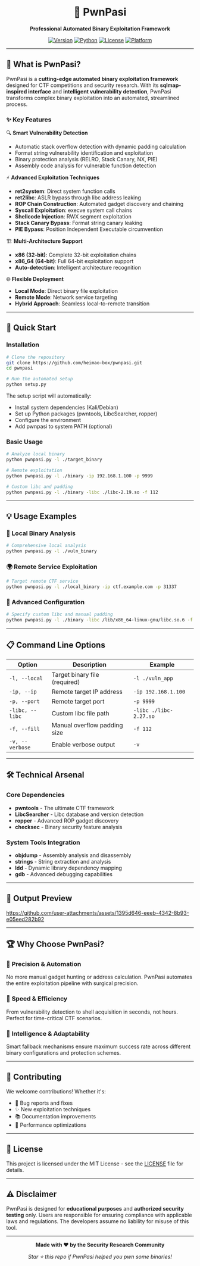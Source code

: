 <div align="center">

# 🚀 PwnPasi

**Professional Automated Binary Exploitation Framework**

[![Version](https://img.shields.io/badge/version-3.0-blue.svg)](https://github.com/heimao-box/pwnpasi)
[![Python](https://img.shields.io/badge/python-3.6+-green.svg)](https://www.python.org/)
[![License](https://img.shields.io/badge/license-MIT-red.svg)](LICENSE)
[![Platform](https://img.shields.io/badge/platform-Linux%20%7C%20macOS-lightgrey.svg)](https://github.com/heimao-box/pwnpasi)


</div>

---

## 🎯 What is PwnPasi?

PwnPasi is a **cutting-edge automated binary exploitation framework** designed for CTF competitions and security research. With its **sqlmap-inspired interface** and **intelligent vulnerability detection**, PwnPasi transforms complex binary exploitation into an automated, streamlined process.

### ✨ Key Features

🔍 **Smart Vulnerability Detection**
- Automatic stack overflow detection with dynamic padding calculation
- Format string vulnerability identification and exploitation
- Binary protection analysis (RELRO, Stack Canary, NX, PIE)
- Assembly code analysis for vulnerable function detection

⚡ **Advanced Exploitation Techniques**
- **ret2system**: Direct system function calls
- **ret2libc**: ASLR bypass through libc address leaking
- **ROP Chain Construction**: Automated gadget discovery and chaining
- **Syscall Exploitation**: execve system call chains
- **Shellcode Injection**: RWX segment exploitation
- **Stack Canary Bypass**: Format string canary leaking
- **PIE Bypass**: Position Independent Executable circumvention

🏗️ **Multi-Architecture Support**
- **x86 (32-bit)**: Complete 32-bit exploitation chains
- **x86_64 (64-bit)**: Full 64-bit exploitation support
- **Auto-detection**: Intelligent architecture recognition

🌐 **Flexible Deployment**
- **Local Mode**: Direct binary file exploitation
- **Remote Mode**: Network service targeting
- **Hybrid Approach**: Seamless local-to-remote transition

---

## 🚀 Quick Start

### Installation

```bash
# Clone the repository
git clone https://github.com/heimao-box/pwnpasi.git
cd pwnpasi

# Run the automated setup
python setup.py
```

The setup script will automatically:
- Install system dependencies (Kali/Debian)
- Set up Python packages (pwntools, LibcSearcher, ropper)
- Configure the environment
- Add pwnpasi to system PATH (optional)

### Basic Usage

```bash
# Analyze local binary
python pwnpasi.py -l ./target_binary

# Remote exploitation
python pwnpasi.py -l ./binary -ip 192.168.1.100 -p 9999

# Custom libc and padding
python pwnpasi.py -l ./binary -libc ./libc-2.19.so -f 112
```

---

## 💡 Usage Examples

### 🎪 Local Binary Analysis
```bash
# Comprehensive local analysis
python pwnpasi.py -l ./vuln_binary
```

### 🌍 Remote Service Exploitation
```bash
# Target remote CTF service
python pwnpasi.py -l ./local_binary -ip ctf.example.com -p 31337
```

### 🔧 Advanced Configuration
```bash
# Specify custom libc and manual padding
python pwnpasi.py -l ./binary -libc /lib/x86_64-linux-gnu/libc.so.6 -f 88 -v
```

---

## 📋 Command Line Options

| Option | Description | Example |
|--------|-------------|----------|
| `-l, --local` | Target binary file (required) | `-l ./vuln_app` |
| `-ip, --ip` | Remote target IP address | `-ip 192.168.1.100` |
| `-p, --port` | Remote target port | `-p 9999` |
| `-libc, --libc` | Custom libc file path | `-libc ./libc-2.27.so` |
| `-f, --fill` | Manual overflow padding size | `-f 112` |
| `-v, --verbose` | Enable verbose output | `-v` |

---

## 🛠️ Technical Arsenal

### Core Dependencies
- **pwntools** - The ultimate CTF framework
- **LibcSearcher** - Libc database and version detection
- **ropper** - Advanced ROP gadget discovery
- **checksec** - Binary security feature analysis

### System Tools Integration
- **objdump** - Assembly analysis and disassembly
- **strings** - String extraction and analysis
- **ldd** - Dynamic library dependency mapping
- **gdb** - Advanced debugging capabilities

---

## 🎨 Output Preview



https://github.com/user-attachments/assets/1395d646-eeeb-4342-8b93-e05eed282b92



---

## 🏆 Why Choose PwnPasi?

### 🎯 **Precision & Automation**
No more manual gadget hunting or address calculation. PwnPasi automates the entire exploitation pipeline with surgical precision.

### 🚀 **Speed & Efficiency**
From vulnerability detection to shell acquisition in seconds, not hours. Perfect for time-critical CTF scenarios.

### 🧠 **Intelligence & Adaptability**
Smart fallback mechanisms ensure maximum success rate across different binary configurations and protection schemes.

---

## 🤝 Contributing

We welcome contributions! Whether it's:
- 🐛 Bug reports and fixes
- ✨ New exploitation techniques
- 📚 Documentation improvements
- 🔧 Performance optimizations

---

## 📜 License

This project is licensed under the MIT License - see the [LICENSE](LICENSE) file for details.

---

## ⚠️ Disclaimer

PwnPasi is designed for **educational purposes** and **authorized security testing** only. Users are responsible for ensuring compliance with applicable laws and regulations. The developers assume no liability for misuse of this tool.

---

<div align="center">

**Made with ❤️ by the Security Research Community**

*Star ⭐ this repo if PwnPasi helped you pwn some binaries!*

</div>
